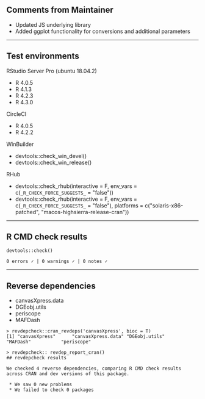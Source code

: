 ## Comments from Maintainer

* Updated JS underlying library
* Added ggplot functionality for conversions and additional parameters

---  

## Test environments


RStudio Server Pro (ubuntu 18.04.2)  

* R 4.0.5
* R 4.1.3
* R 4.2.3
* R 4.3.0

CircleCI

* R 4.0.5
* R 4.2.2

WinBuilder

* devtools::check_win_devel()  
* devtools::check_win_release()  

RHub

* devtools::check_rhub(interactive = F, 
                       env_vars    = c(`_R_CHECK_FORCE_SUGGESTS_` = "false"))
* devtools::check_rhub(interactive = F, 
                       env_vars    = c(`_R_CHECK_FORCE_SUGGESTS_` = "false"),
                       platforms = c("solaris-x86-patched", 
                                     "macos-highsierra-release-cran"))

---  

## R CMD check results


```
devtools::check()  

0 errors ✓ | 0 warnings ✓ | 0 notes ✓
```

---  

## Reverse dependencies

* canvasXpress.data
* DGEobj.utils
* periscope
* MAFDash

```
> revdepcheck::cran_revdeps('canvasXpress', bioc = T)
[1] "canvasXpress"      "canvasXpress.data" "DGEobj.utils"      "MAFDash"           "periscope"  

```

```
> revdepcheck:: revdep_report_cran()
## revdepcheck results

We checked 4 reverse dependencies, comparing R CMD check results across CRAN and dev versions of this package.

 * We saw 0 new problems
 * We failed to check 0 packages

```
